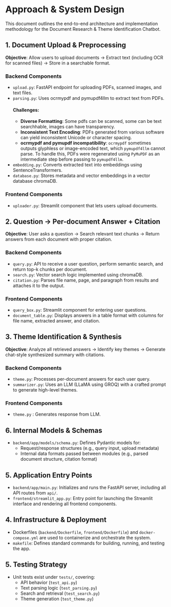 # Approach & System Design

This document outlines the end-to-end architecture and implementation methodology for the Document Research & Theme Identification Chatbot.

## 1. Document Upload & Preprocessing

**Objective**: Allow users to upload documents → Extract text (including OCR for scanned files) → Store in a searchable format.

### Backend Components
- `upload.py`: FastAPI endpoint for uploading PDFs, scanned images, and text files.
- `parsing.py`: Uses ocrmypdf and pymupdf4llm to extract text from PDFs.
  #### Challenges:
  - **Diverse Formatting**: Some pdfs can be scanned, some can be text searchhable, images can have transparency.
  - **Inconsistent Text Encoding**: PDFs generated from various software can yield inconsistent Unicode or character spacing.
  - **ocrmypdf and pymupdf incompatibility**: `ocrmypdf` sometimes outputs glyphless or image-encoded text, which `pymupdf4llm` cannot parse. To handle this, PDFs were regenerated using `PyMuPDF` as an intermediate step before passing to `pymupdf4llm`.
- `embedding.py`: Converts extracted text into embeddings using SentenceTransformers.
- `database.py`: Stores metadata and vector embeddings in a vector database chromaDB.

### Frontend Components
- `uploader.py`: Streamlit component that lets users upload documents.

## 2. Question → Per-document Answer + Citation

**Objective**: User asks a question → Search relevant text chunks → Return answers from each document with proper citation.

### Backend Components
- `query.py`: API to receive a user question, perform semantic search, and return top-k chunks per document.
- `search.py`: Vector search logic implemented using chromaDB.
- `citation.py`: Parses file name, page, and paragraph from results and attaches it to the output.

### Frontend Components
- `query_box.py`: Streamlit component for entering user questions.
- `document_table.py`: Displays answers in a table format with columns for file name, extracted answer, and citation.

## 3. Theme Identification & Synthesis

**Objective**: Analyze all retrieved answers → Identify key themes → Generate chat-style synthesized summary with citations.

### Backend Components
- `theme.py`: Processes per-document answers for each user query.
- `summarizer.py`: Uses an LLM (LLaMA using GROQ) with a crafted prompt to generate high-level themes.
  
### Frontend Components
- `theme.py` : Generates response from LLM.

## 6. Internal Models & Schemas

- `backend/app/models/schema.py`: Defines Pydantic models for:
  - Request/response structures (e.g., query input, upload metadata)
  - Internal data formats passed between modules (e.g., parsed document structure, citation format)

## 5. Application Entry Points

- `backend/app/main.py`: Initializes and runs the FastAPI server, including all API routes from `api/`.
- `frontend/streamlit_app.py`: Entry point for launching the Streamlit interface and rendering all frontend components.

## 4. Infrastructure & Deployment

- Dockerfiles (`backend/Dockerfile`, `frontend/Dockerfile`) and `docker-compose.yml` are used to containerize and orchestrate the system.
- `makefile`: Defines standard commands for building, running, and testing the app.

## 5. Testing Strategy

- Unit tests exist under `tests/`, covering:
  - API behavior (`test_api.py`)
  - Text parsing logic (`test_parsing.py`)
  - Search and retrieval (`test_search.py`)
  - Theme generation (`test_theme.py`)


